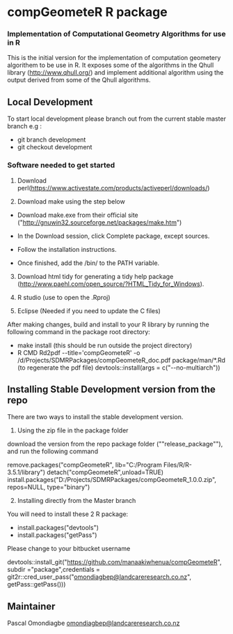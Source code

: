 # compGeometeR  R package 

### Implementation of Computational Geometry Algorithms for use in R

This is the initial version for the implementation of computation geometery algorithem to be use in R. It exposes some of the algorithms in the  Qhull library (http://www.qhull.org/) and implement additional algorithm using the output derived from some of the Qhull algorithms. 




## Local Development 

To start local development please branch out from the current stable master branch e.g :

+ git branch development
+ git checkout development


### Software needed to get started

1. Download perl(https://www.activestate.com/products/activeperl/downloads/)


2. Download make using the step below


+ Download make.exe from their official site ("http://gnuwin32.sourceforge.net/packages/make.htm")

+ In the Download session, click Complete package, except sources.

+ Follow the installation instructions.

+ Once finished, add the <installation directory>/bin/ to the PATH variable.



3. Download html tidy for generating a tidy help package (http://www.paehl.com/open_source/?HTML_Tidy_for_Windows).


4. R studio (use to open the .Rproj)


5. Eclipse (Needed if you need to update the C files)


After making changes,  build and install to your R library by running the following command in the package root directory:

+ make install (this should be run outside the project directory)
+  R CMD Rd2pdf --title='compGeometeR' -o /d/Projects/SDMRPackages/compGeometeR_doc.pdf package/man/*.Rd (to regenerate the pdf file)
devtools::install(args = c("--no-multiarch"))


## Installing Stable Development version from the repo

There are two ways to install the stable development version.

1. Using the zip file in the package folder 

download the version from the repo package folder (""release_package""), and run the following command

remove.packages("compGeometeR", lib="C:/Program Files/R/R-3.5.1/library")
detach("compGeometeR",unload=TRUE)
install.packages("D:/Projects/SDMRPackages/compGeometeR_1.0.0.zip", repos=NULL, type="binary")



2. Installing directly from the Master branch

You will need to install these 2 R package:
+ install.packages("devtools")
+ install.packages("getPass")

Please change to your bitbucket username

devtools::install_git("https://github.com/manaakiwhenua/compGeometeR", subdir ="package",credentials = git2r::cred_user_pass("omondiagbep@landcareresearch.co.nz", getPass::getPass()))
    
    
    

## Maintainer
Pascal Omondiagbe <omondiagbep@landcareresearch.co.nz>




